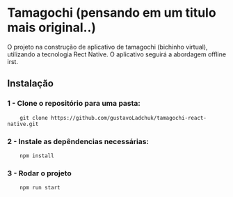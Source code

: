 # Tamagochi (pensando em um titulo mais original..)
O projeto na construção de aplicativo de tamagochi (bichinho virtual),
utilizando a tecnologia Rect Native. O aplicativo seguirá a abordagem offline
irst.

##  Instalação
    
### 1 - Clone o repositório para uma pasta:

```
    git clone https://github.com/gustavoLadchuk/tamagochi-react-native.git
```

### 2 - Instale as depêndencias necessárias: 
```
    npm install 
```

### 3 - Rodar o projeto
```
    npm run start 
```